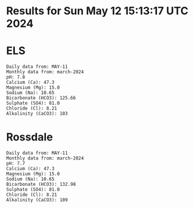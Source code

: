 # Results for Sun May 12 15:13:17 UTC 2024
# ELS
```
Daily data from: MAY-11
Monthly data from: march-2024
pH: 7.8
Calcium (Ca): 47.3
Magnesium (Mg): 15.0
Sodium (Na): 10.65
Bicarbonate (HCO3): 125.66
Sulphate (SO4): 81.0
Chloride (Cl): 8.21
Alkalinity (CaCO3): 103
```
# Rossdale
```
Daily data from: MAY-11
Monthly data from: march-2024
pH: 7.7
Calcium (Ca): 47.3
Magnesium (Mg): 15.0
Sodium (Na): 10.65
Bicarbonate (HCO3): 132.98
Sulphate (SO4): 81.0
Chloride (Cl): 8.21
Alkalinity (CaCO3): 109
```

